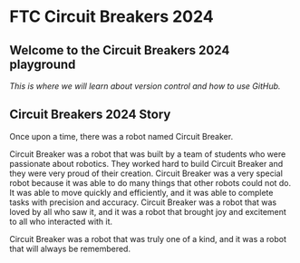 # FTC Circuit Breakers 2024

## Welcome to the Circuit Breakers 2024 playground

_This is where we will learn about version control and how to use GitHub._

## Circuit Breakers 2024 Story

Once upon a time, there was a robot named Circuit Breaker.

Circuit Breaker was a robot that was built by a team of students who were passionate about robotics. They worked hard to build Circuit Breaker and they were very proud of their creation. Circuit Breaker was a very special robot because it was able to do many things that other robots could not do. It was able to move quickly and efficiently, and it was able to complete tasks with precision and accuracy. Circuit Breaker was a robot that was loved by all who saw it, and it was a robot that brought joy and excitement to all who interacted with it.

Circuit Breaker was a robot that was truly one of a kind, and it was a robot that will always be remembered.